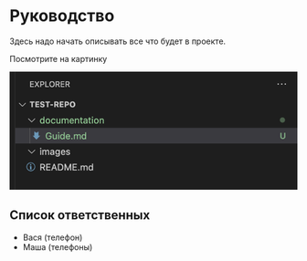# Руководство
Здесь надо начать описывать все что будет в проекте.

Посмотрите на картинку

![Первоначальный интерфейс](../images/ui-1.png)

## Список ответственных

* Вася (телефон)
* Маша (телефоны)